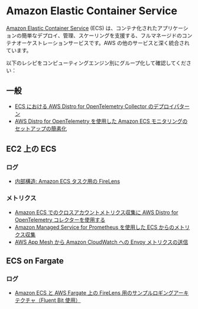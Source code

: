 # Amazon Elastic Container Service

[Amazon Elastic Container Service][ecs-main] (ECS) は、コンテナ化されたアプリケーションの簡単なデプロイ、管理、スケーリングを支援する、フルマネージドのコンテナオーケストレーションサービスです。AWS の他のサービスと深く統合されています。

以下のレシピをコンピューティングエンジン別にグループ化して確認してください：




## 一般

- [ECS における AWS Distro for OpenTelemetry Collector のデプロイパターン][adot-patterns-ecs]
- [AWS Distro for OpenTelemetry を使用した Amazon ECS モニタリングのセットアップの簡素化][ecs-adot-integration]




## EC2 上の ECS




### ログ

- [内部構造: Amazon ECS タスク用の FireLens][firelens-uth]




### メトリクス

- [Amazon ECS でのクロスアカウントメトリクス収集に AWS Distro for OpenTelemetry コレクターを使用する][adot-xaccount-metrics]
- [Amazon Managed Service for Prometheus を使用した ECS からのメトリクス収集][ecs-amp]
- [AWS App Mesh から Amazon CloudWatch への Envoy メトリクスの送信][ecs-appmesh-cw]




## ECS on Fargate




### ログ

- [Amazon ECS と AWS Fargate 上の FireLens 用のサンプルロギングアーキテクチャ（Fluent Bit 使用）][firelens-fb]


[ecs-main]: https://aws.amazon.com/jp/ecs/
[adot-patterns-ecs]: https://aws.amazon.com/blogs/opensource/deployment-patterns-for-the-aws-distro-for-opentelemetry-collector-with-amazon-elastic-container-service/
[firelens-uth]: https://aws.amazon.com/jp/blogs/news/under-the-hood-firelens-for-amazon-ecs-tasks/
[adot-xaccount-metrics]: https://aws.amazon.com/jp/blogs/news/using-aws-distro-for-opentelemetry-collector-for-cross-account-metrics-collection-on-amazon-ecs/
[ecs-amp]: https://aws.amazon.com/blogs/opensource/metrics-collection-from-amazon-ecs-using-amazon-managed-service-for-prometheus/
[firelens-fb]: https://github.com/aws-samples/amazon-ecs-firelens-examples#fluent-bit-examples
[ecs-adot-integration]: https://aws.amazon.com/blogs/opensource/simplifying-amazon-ecs-monitoring-set-up-with-aws-distro-for-opentelemetry/
[ecs-appmesh-cw]: https://aws.amazon.com/jp/blogs/news/sending-envoy-metrics-from-aws-app-mesh-to-amazon-cloudwatch/
